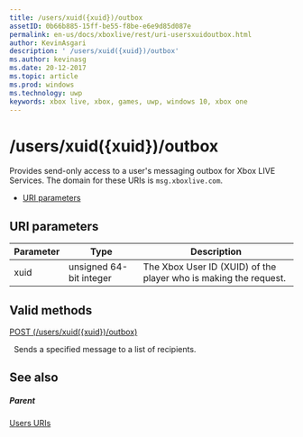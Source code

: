```yaml
---
title: /users/xuid({xuid})/outbox
assetID: 0b66b885-15ff-be55-f8be-e6e9d85d087e
permalink: en-us/docs/xboxlive/rest/uri-usersxuidoutbox.html
author: KevinAsgari
description: ' /users/xuid({xuid})/outbox'
ms.author: kevinasg
ms.date: 20-12-2017
ms.topic: article
ms.prod: windows
ms.technology: uwp
keywords: xbox live, xbox, games, uwp, windows 10, xbox one
---
```



# /users/xuid({xuid})/outbox
Provides send-only access to a user's messaging outbox for Xbox LIVE Services. 
The domain for these URIs is `msg.xboxlive.com`.
 
  * [URI parameters](#ID4EV)
 
<a id="ID4EV"></a>

 
## URI parameters 
 
| Parameter| Type| Description| 
| --- | --- | --- | 
| xuid | unsigned 64-bit integer | The Xbox User ID (XUID) of the player who is making the request. | 
  
<a id="ID4EXB"></a>

 
## Valid methods 

[POST (/users/xuid({xuid})/outbox)](uri-usersxuidoutboxpost.md)

&nbsp;&nbsp;Sends a specified message to a list of recipients. 
 
<a id="ID4EFC"></a>

 
## See also
 
<a id="ID4EHC"></a>

 
##### Parent  

[Users URIs](atoc-reference-users.md)

   